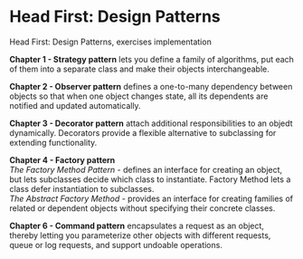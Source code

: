 # Head First: Design Patterns
Head First: Design Patterns, exercises implementation 

**Chapter 1 - Strategy pattern**
lets you define a family of algorithms, put each of them into a separate class and make their objects interchangeable.

**Chapter 2 - Observer pattern**
defines a one-to-many dependency between objects so that when one object changes state, all its dependents are notified and updated automatically.

**Chapter 3 - Decorator pattern**
attach additional responsibilities to an objedt dynamically. Decorators provide a flexible alternative to subclassing for extending functionality.

**Chapter 4 - Factory pattern** \
*The Factory Method Pattern* - defines an interface for creating an object, but lets subclasses decide which class to instantiate. Factory Method lets a class defer instantiation to subclasses. <br/>
*The Abstract Factory Method* - provides an interface for creating families of related or dependent objects without specifying their concrete classes.

**Chapter 6 - Command pattern** 
encapsulates a request as an object, thereby letting you parameterize other objects with different requests, queue or log requests, and support undoable operations.